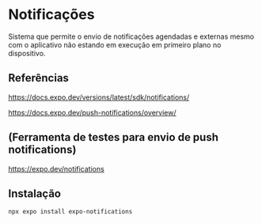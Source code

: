 # Notificações

Sistema que permite o envio de notificações agendadas e externas mesmo com o aplicativo não estando em execução em primeiro plano no dispositivo.

## Referências

https://docs.expo.dev/versions/latest/sdk/notifications/

https://docs.expo.dev/push-notifications/overview/

## (Ferramenta de testes para envio de push notifications)

https://expo.dev/notifications 

## Instalação

`npx expo install expo-notifications`